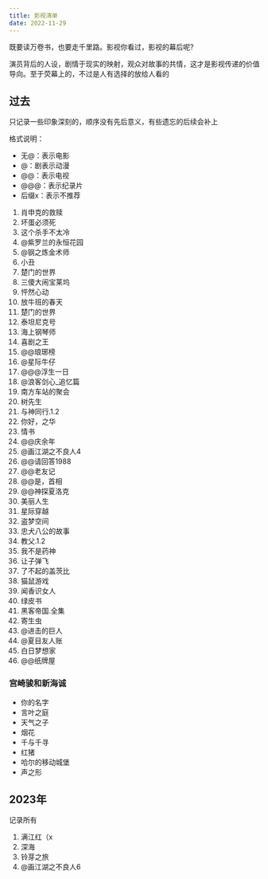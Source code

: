 ```yaml
---
title: 影视清单
date: 2022-11-29
---
```


既要读万卷书，也要走千里路。影视你看过，影视的幕后呢?

演员背后的人设，剧情于现实的映射，观众对故事的共情，这才是影视传递的价值导向。至于荧幕上的，不过是人有选择的放给人看的

## 过去
只记录一些印象深刻的，顺序没有先后意义，有些遗忘的后续会补上

格式说明：
- 无@：表示电影
- @：剧表示动漫
- @@：表示电视
- @@@：表示纪录片
- 后缀x：表示不推荐

1. 肖申克的救赎
2. 坏蛋必须死
3. 这个杀手不太冷
4. @紫罗兰的永恒花园
5. @钢之炼金术师
6. 小丑
7. 楚门的世界
8. 三傻大闹宝莱坞
9. 怦然心动
10. 放牛班的春天
11. 楚门的世界
12. 泰坦尼克号
13. 海上钢琴师
15. 喜剧之王
16. @@琅琊榜
17. @星际牛仔
18. @@@浮生一日
19. @浪客剑心_追忆篇
20. 南方车站的聚会
21. 树先生
22. 与神同行.1.2
23. 你好，之华
24. 情书
25. @@庆余年
26. @画江湖之不良人4
27. @@请回答1988
28. @@老友记
29. @@是，首相
30. @@神探夏洛克
31. 美丽人生
32. 星际穿越
33. 盗梦空间
34. 忠犬八公的故事
35. 教父.1.2
36. 我不是药神
37. 让子弹飞
38. 了不起的盖茨比
39. 猫鼠游戏
40. 闻香识女人
41. 绿皮书
42. 黑客帝国.全集
43. 寄生虫
44. @进击的巨人
45. @夏目友人账
46. 白日梦想家
47. @@纸牌屋

### 宫崎骏和新海诚
- 你的名字
- 言叶之庭
- 天气之子
- 烟花
- 千与千寻
- 红猪
- 哈尔的移动城堡
- 声之形

## 2023年
记录所有

1. 满江红（x
2. 深海
3. 铃芽之旅
4. @画江湖之不良人6
